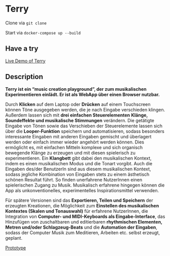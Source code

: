 # Terry
Clone via `git clone`

Start via `docker-compose up --build` 

## Have a try
[Live Demo of Terry](http://80.190.117.183:3000)

## Description

**Terry ist ein “music creation playground”, der zum musikalischen Experimentieren einlädt. Er ist als WebApp über einen Browser nutzbar.**

Durch **Klicken** auf dem Laptop oder **Drücken** auf einem Touchscreen können Töne ausgegeben werden, die je nach Eingabe verschieden klingen. Außerdem lassen sich mit **drei einfachen Steuerelementen** __Klänge, Soundeffekte und musikalische Stimmungen__ verändern.
Die getätigte Eingabe von Tönen sowie das Verschieben der Steuerelemente lassen sich über die **Looper-Funktion** speichern und automatisieren, sodass besonders interessante Eingaben mit anderen Eingaben gemischt und überlagert werden oder einfach immer wieder angehört werden können. Dies ermöglicht es, mit einfachen Mitteln komplexe und sich organisch bewegende Klänge zu erzeugen und mit diesen spielerisch zu experimentieren.
Ein **Klangbett** gibt dabei den musikalischen Kontext, indem es einen musikalischen Modus und die Tonart vorgibt. Auch die Eingaben des/der BenutzerIn sind aus diesem musikalischen Kontext, sodass jegliche Kombination von Eingaben stets zu einem ästhetisch schönen Resultat führt.
So finden unerfahrene NutzerInnen einen spielerischen Zugang zu Musik. Musikalisch erfahrene hingegen können die App als unkonventionelles, experimentelles Inspirationsmittel verwenden.

Für spätere Versionen sind das **Exportieren, Teilen und Speichern** der erzeugten Kreationen, die Möglichkeit zum **Einstellen des musikalischen Kontextes (Skalen und Tonauswahl)** für erfahrene NutzerInnen, die Integration von **Computer- und MIDI-Keyboards als Eingabe-Interface**, das Hinzufügen von zuschaltbaren und editierbaren **rhythmischen Elementen, Metren und/oder Schlagzeug-Beats** und die **Automation der Eingaben**, sodass der Computer Musik zum Meditieren, Arbeiten etc. selbst erzeugt, geplant.

[Prototype](https://drive.google.com/file/d/1gm64TbXG5aPSyDNHDO_jUL-H9dWNx2wp/view?usp=sharing)

